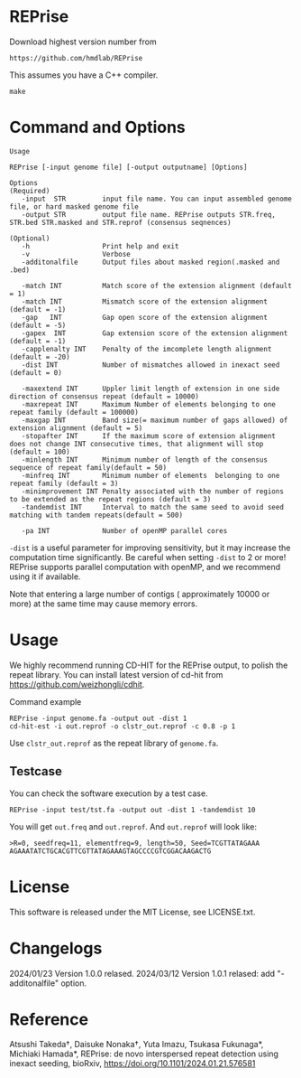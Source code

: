 # REPrise
Download highest version number from 
```
https://github.com/hmdlab/REPrise
```

This assumes you have a C++ compiler. 
```
make
```

# Command and Options
```
Usage

REPrise [-input genome file] [-output outputname] [Options]

Options
(Required)
   -input  STR         input file name. You can input assembled genome file, or hard masked genome file
   -output STR         output file name. REPrise outputs STR.freq, STR.bed STR.masked and STR.reprof (consensus seqnences)

(Optional)
   -h                  Print help and exit
   -v                  Verbose
   -additonalfile      Output files about masked region(.masked and .bed)

   -match INT          Match score of the extension alignment (default = 1)
   -match INT          Mismatch score of the extension alignment (default = -1)
   -gap   INT          Gap open score of the extension alignment (default = -5)
   -gapex  INT         Gap extension score of the extension alignment (default = -1)
   -capplenalty INT    Penalty of the imcomplete length alignment (default = -20)
   -dist INT           Number of mismatches allowed in inexact seed (default = 0)

   -maxextend INT      Uppler limit length of extension in one side direction of consensus repeat (default = 10000)
   -maxrepeat INT      Maximum Number of elements belonging to one repeat family (default = 100000)
   -maxgap INT         Band size(= maximum number of gaps allowed) of extension alignment (default = 5)
   -stopafter INT      If the maximum score of extension alignment does not change INT consecutive times, that alignment will stop (default = 100)
   -minlength INT      Minimum number of length of the consensus sequence of repeat family(default = 50)
   -minfreq INT        Minimum number of elements  belonging to one repeat family (default = 3)
   -minimprovement INT Penalty associated with the number of regions to be extended as the repeat regions (default = 3)
   -tandemdist INT     Interval to match the same seed to avoid seed matching with tandem repeats(default = 500)

   -pa INT             Number of openMP parallel cores
```
`-dist` is a useful parameter for improving sensitivity, but it may increase the computation time significantly. Be careful when setting `-dist` to 2 or more!
REPrise supports parallel computation with openMP, and we recommend using it if available.

Note that entering a large number of contigs ( approximately 10000 or more) at the same time may cause memory errors. 

# Usage
We highly recommend running CD-HIT for the REPrise output, to polish the repeat library.
You can install latest version of cd-hit from https://github.com/weizhongli/cdhit. 

Command example
```
REPrise -input genome.fa -output out -dist 1
cd-hit-est -i out.reprof -o clstr_out.reprof -c 0.8 -p 1
```
Use `clstr_out.reprof` as the repeat library of `genome.fa`.

## Testcase
You can check the software execution by a test case.
```
REPrise -input test/tst.fa -output out -dist 1 -tandemdist 10
```
You will get `out.freq` and `out.reprof`. And `out.reprof` will look like:
```
>R=0, seedfreq=11, elementfreq=9, length=50, Seed=TCGTTATAGAAA
AGAAATATCTGCACGTTCGTTATAGAAAGTAGCCCCGTCGGACAAGACTG
```
# License
This software is released under the MIT License, see LICENSE.txt.

# Changelogs
2024/01/23 Version 1.0.0 relased. 
2024/03/12 Version 1.0.1 relased: add "-additonalfile" option.
# Reference
Atsushi Takeda†, Daisuke Nonaka†, Yuta Imazu, Tsukasa Fukunaga*, Michiaki Hamada*, REPrise: de novo interspersed repeat detection using inexact seeding, bioRxiv, https://doi.org/10.1101/2024.01.21.576581

